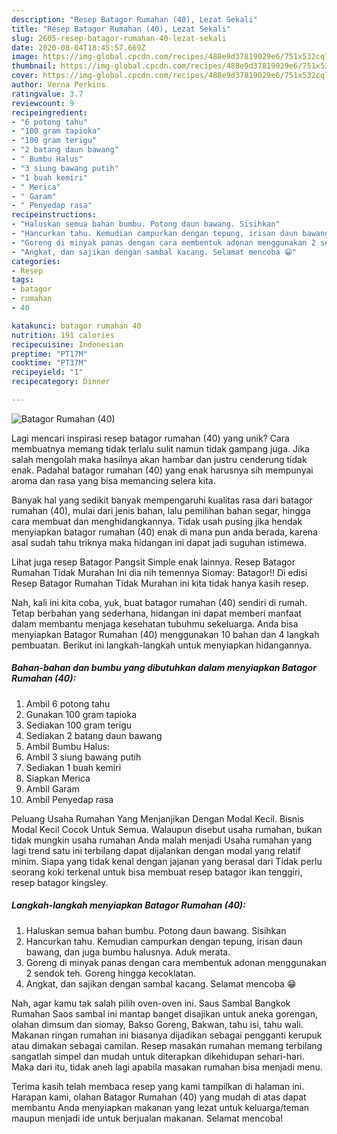```yaml
---
description: "Resep Batagor Rumahan (40), Lezat Sekali"
title: "Resep Batagor Rumahan (40), Lezat Sekali"
slug: 2605-resep-batagor-rumahan-40-lezat-sekali
date: 2020-08-04T18:45:57.669Z
image: https://img-global.cpcdn.com/recipes/488e9d37819029e6/751x532cq70/batagor-rumahan-40-foto-resep-utama.jpg
thumbnail: https://img-global.cpcdn.com/recipes/488e9d37819029e6/751x532cq70/batagor-rumahan-40-foto-resep-utama.jpg
cover: https://img-global.cpcdn.com/recipes/488e9d37819029e6/751x532cq70/batagor-rumahan-40-foto-resep-utama.jpg
author: Verna Perkins
ratingvalue: 3.7
reviewcount: 9
recipeingredient:
- "6 potong tahu"
- "100 gram tapioka"
- "100 gram terigu"
- "2 batang daun bawang"
- " Bumbu Halus"
- "3 siung bawang putih"
- "1 buah kemiri"
- " Merica"
- " Garam"
- " Penyedap rasa"
recipeinstructions:
- "Haluskan semua bahan bumbu. Potong daun bawang. Sisihkan"
- "Hancurkan tahu. Kemudian campurkan dengan tepung, irisan daun bawang, dan juga bumbu halusnya. Aduk merata."
- "Goreng di minyak panas dengan cara membentuk adonan menggunakan 2 sendok teh. Goreng hingga kecoklatan."
- "Angkat, dan sajikan dengan sambal kacang. Selamat mencoba 😁"
categories:
- Resep
tags:
- batagor
- rumahan
- 40

katakunci: batagor rumahan 40 
nutrition: 191 calories
recipecuisine: Indonesian
preptime: "PT17M"
cooktime: "PT37M"
recipeyield: "1"
recipecategory: Dinner

---
```



![Batagor Rumahan (40)](https://img-global.cpcdn.com/recipes/488e9d37819029e6/751x532cq70/batagor-rumahan-40-foto-resep-utama.jpg)

Lagi mencari inspirasi resep batagor rumahan (40) yang unik? Cara membuatnya memang tidak terlalu sulit namun tidak gampang juga. Jika salah mengolah maka hasilnya akan hambar dan justru cenderung tidak enak. Padahal batagor rumahan (40) yang enak harusnya sih mempunyai aroma dan rasa yang bisa memancing selera kita.

Banyak hal yang sedikit banyak mempengaruhi kualitas rasa dari batagor rumahan (40), mulai dari jenis bahan, lalu pemilihan bahan segar, hingga cara membuat dan menghidangkannya. Tidak usah pusing jika hendak menyiapkan batagor rumahan (40) enak di mana pun anda berada, karena asal sudah tahu triknya maka hidangan ini dapat jadi suguhan istimewa.

Lihat juga resep Batagor Pangsit Simple enak lainnya. Resep Batagor Rumahan Tidak Murahan Ini dia nih temennya Siomay: Batagor!! Di edisi Resep Batagor Rumahan Tidak Murahan ini kita tidak hanya kasih resep.


Nah, kali ini kita coba, yuk, buat batagor rumahan (40) sendiri di rumah. Tetap berbahan yang sederhana, hidangan ini dapat memberi manfaat dalam membantu menjaga kesehatan tubuhmu sekeluarga. Anda bisa menyiapkan Batagor Rumahan (40) menggunakan 10 bahan dan 4 langkah pembuatan. Berikut ini langkah-langkah untuk menyiapkan hidangannya.

<!--inarticleads1-->

##### Bahan-bahan dan bumbu yang dibutuhkan dalam menyiapkan Batagor Rumahan (40):

1. Ambil 6 potong tahu
1. Gunakan 100 gram tapioka
1. Sediakan 100 gram terigu
1. Sediakan 2 batang daun bawang
1. Ambil  Bumbu Halus:
1. Ambil 3 siung bawang putih
1. Sediakan 1 buah kemiri
1. Siapkan  Merica
1. Ambil  Garam
1. Ambil  Penyedap rasa


Peluang Usaha Rumahan Yang Menjanjikan Dengan Modal Kecil. Bisnis Modal Kecil Cocok Untuk Semua. Walaupun disebut usaha rumahan, bukan tidak mungkin usaha rumahan Anda malah menjadi Usaha rumahan yang lagi trend satu ini terbilang dapat dijalankan dengan modal yang relatif minim. Siapa yang tidak kenal dengan jajanan yang berasal dari Tidak perlu seorang koki terkenal untuk bisa membuat resep batagor ikan tenggiri, resep batagor kingsley. 

<!--inarticleads2-->

##### Langkah-langkah menyiapkan Batagor Rumahan (40):

1. Haluskan semua bahan bumbu. Potong daun bawang. Sisihkan
1. Hancurkan tahu. Kemudian campurkan dengan tepung, irisan daun bawang, dan juga bumbu halusnya. Aduk merata.
1. Goreng di minyak panas dengan cara membentuk adonan menggunakan 2 sendok teh. Goreng hingga kecoklatan.
1. Angkat, dan sajikan dengan sambal kacang. Selamat mencoba 😁


Nah, agar kamu tak salah pilih oven-oven ini. Saus Sambal Bangkok Rumahan Saos sambal ini mantap banget disajikan untuk aneka gorengan, olahan dimsum dan siomay, Bakso Goreng, Bakwan, tahu isi, tahu wali. Makanan ringan rumahan ini biasanya dijadikan sebagai pengganti kerupuk atau dimakan sebagai camilan. Resep masakan rumahan memang terbilang sangatlah simpel dan mudah untuk diterapkan dikehidupan sehari-hari. Maka dari itu, tidak aneh lagi apabila masakan rumahan bisa menjadi menu. 

Terima kasih telah membaca resep yang kami tampilkan di halaman ini. Harapan kami, olahan Batagor Rumahan (40) yang mudah di atas dapat membantu Anda menyiapkan makanan yang lezat untuk keluarga/teman maupun menjadi ide untuk berjualan makanan. Selamat mencoba!
